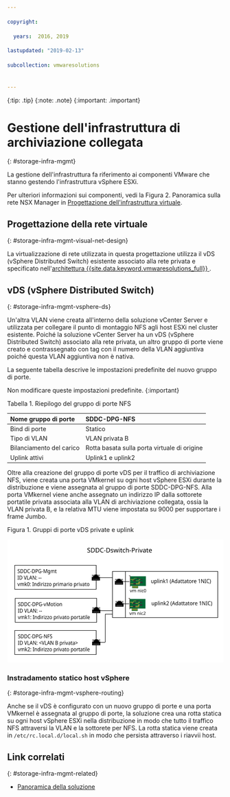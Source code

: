 ```yaml
---

copyright:

  years:  2016, 2019

lastupdated: "2019-02-13"

subcollection: vmwaresolutions


---
```


{:tip: .tip}
{:note: .note}
{:important: .important}

# Gestione dell'infrastruttura di archiviazione collegata
{: #storage-infra-mgmt}

La gestione dell'infrastruttura fa riferimento ai componenti VMware che stanno gestendo l'infrastruttura vSphere ESXi.

Per ulteriori informazioni sui componenti, vedi la Figura 2. Panoramica sulla rete NSX Manager in [Progettazione dell'infrastruttura virtuale](/docs/services/vmwaresolutions/archiref/solution?topic=vmware-solutions-design_virtualinfrastructure).

## Progettazione della rete virtuale
{: #storage-infra-mgmt-visual-net-design}

La virtualizzazione di rete utilizzata in questa progettazione utilizza il vDS (vSphere Distributed Switch) esistente associato alla rete privata e specificato nell'[architettura {{site.data.keyword.vmwaresolutions_full}} ](/docs/services/vmwaresolutions/archiref/solution?topic=vmware-solutions-solution_overview).

## vDS (vSphere Distributed Switch)
{: #storage-infra-mgmt-vsphere-ds}

Un'altra VLAN viene creata all'interno della soluzione vCenter Server e utilizzata per collegare il punto di montaggio NFS agli host ESXi nel cluster esistente. Poiché la soluzione vCenter Server ha un vDS (vSphere Distributed Switch) associato alla rete privata, un altro gruppo di porte viene creato e contrassegnato con tag con il numero della VLAN aggiuntiva poiché questa VLAN aggiuntiva non è nativa.

La seguente tabella descrive le impostazioni predefinite del nuovo gruppo di porte.

Non modificare queste impostazioni predefinite.
{:important}

Tabella 1. Riepilogo del gruppo di porte NFS

| Nome gruppo di porte | SDDC-DPG-NFS |
|:--------------- |:------------ |
| Bind di porte | Statico |
| Tipo di VLAN | VLAN privata B |
| Bilanciamento del carico | Rotta basata sulla porta virtuale di origine |
| Uplink attivi | Uplink1 e uplink2 |

Oltre alla creazione del gruppo di porte vDS per il traffico di archiviazione NFS, viene creata una porta VMkernel su ogni host vSphere ESXi durante la distribuzione e viene assegnata al gruppo di porte SDDC-DPG-NFS. Alla porta VMkernel viene anche assegnato un indirizzo IP dalla sottorete portatile privata associata alla VLAN di archiviazione collegata, ossia la VLAN privata B, e la relativa MTU viene impostata su 9000 per supportare i frame Jumbo.

Figura 1. Gruppi di porte vDS private e uplink

![Gruppi di porte vDS private e uplink](private_vds_portgroups_and_uplinks.svg "Gruppi di porte vDS private e uplink")

### Instradamento statico host vSphere
{: #storage-infra-mgmt-vsphere-routing}

Anche se il vDS è configurato con un nuovo gruppo di porte e una porta VMkernel è assegnata al gruppo di porte, la soluzione crea una rotta statica su ogni host vSphere ESXi nella distribuzione in modo che tutto il traffico NFS attraversi la VLAN e la sottorete per NFS. La rotta statica viene creata in `/etc/rc.local.d/local.sh` in modo che persista attraverso i riavvii host.

## Link correlati
{: #storage-infra-mgmt-related}

* [Panoramica della soluzione](/docs/services/vmwaresolutions/archiref/solution?topic=vmware-solutions-solution_overview)
